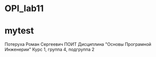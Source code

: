 # OPI_lab11
# mytest
Потеруха
Роман
Сергеевич
ПОИТ
Дисциплина "Основы Програмной Инженерии"
Курс 1, группа 4, подгруппа 2
